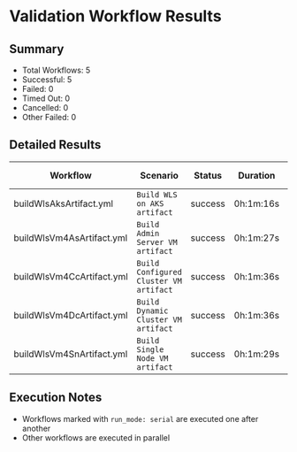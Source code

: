 # Validation Workflow Results

## Summary
- Total Workflows: 5
- Successful: 5
- Failed: 0
- Timed Out: 0
- Cancelled: 0
- Other Failed: 0

## Detailed Results

| Workflow | Scenario | Status | Duration | Run URL |
|----------|----------|---------|-----------|----------|
| buildWlsAksArtifact.yml | `Build WLS on AKS artifact` | success | 0h:1m:16s | [View Run](https://github.com/azure-javaee/weblogic-azure/actions/runs/17003621537) |
| buildWlsVm4AsArtifact.yml | `Build Admin Server VM artifact` | success | 0h:1m:27s | [View Run](https://github.com/azure-javaee/weblogic-azure/actions/runs/17003622392) |
| buildWlsVm4CcArtifact.yml | `Build Configured Cluster VM artifact` | success | 0h:1m:36s | [View Run](https://github.com/azure-javaee/weblogic-azure/actions/runs/17003623193) |
| buildWlsVm4DcArtifact.yml | `Build Dynamic Cluster VM artifact` | success | 0h:1m:36s | [View Run](https://github.com/azure-javaee/weblogic-azure/actions/runs/17003624144) |
| buildWlsVm4SnArtifact.yml | `Build Single Node VM artifact` | success | 0h:1m:29s | [View Run](https://github.com/azure-javaee/weblogic-azure/actions/runs/17003625358) |


## Execution Notes
- Workflows marked with `run_mode: serial` are executed one after another
- Other workflows are executed in parallel
